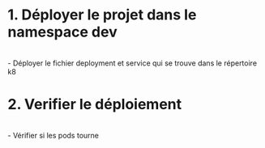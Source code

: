 # 1. Déployer le projet dans le namespace dev
<br>
  - Déployer le fichier deployment et service qui se trouve dans le répertoire k8

<br>

# 2. Verifier le déploiement
<br>
  - Vérifier si les pods tourne
  
